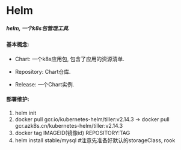 # Helm

##### helm, 一个k8s包管理工具.

#### 基本概念:

- Chart: 一个k8s应用包, 包含了应用的资源清单.

- Repository: Chart仓库.

- Release: 一个Chart实例.



#### 部署维护:

1. helm init
2. docker pull gcr.io/kubernetes-helm/tiller:v2.14.3 -> docker pull gcr.azk8s.cn/kubernetes-helm/tiller:v2.14.3
3. docker tag IMAGEID(镜像id) REPOSITORY:TAG
4. helm install stable/mysql #注意先准备好默认的storageClass, rook


